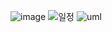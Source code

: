 ![image](https://github.com/macklinkim/mcDonalds/assets/93594679/e42c35a2-3910-453e-bd25-fc228b64708b)
![일정](https://github.com/macklinkim/mcDonalds/assets/93594679/ca7f4b7e-6cab-44bf-bfa7-00d7da5bcd29)
![uml](https://github.com/macklinkim/mcDonalds/assets/93594679/8fca5fbc-61a6-40a2-a788-ce9560cd32c0)
